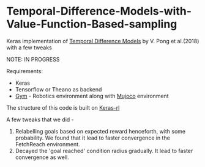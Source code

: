 # Temporal-Difference-Models-with-Value-Function-Based-sampling
Keras implementation of [Temporal Difference Models](https://arxiv.org/abs/1802.09081) by V. Pong et al.(2018) with a few tweaks

NOTE: IN PROGRESS

Requirements:
- Keras
- Tensorflow or Theano as backend
- [Gym](https://github.com/openai/gym) - Robotics environment along with [Mujoco](https://github.com/openai/mujoco-py#obtaining-the-binaries-and-license-key) environment

The structure of this code is built on [Keras-rl](https://github.com/keras-rl/keras-rl)

A few tweaks that we did - 
1. Relabelling goals based on expected reward henceforth, with some probability. We found that it lead to faster convergence in the FetchReach environment. 
2. Decayed the 'goal reached' condition radius gradually. It lead to faster convergence as well. 

